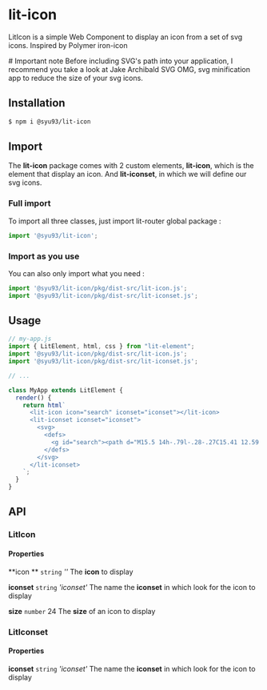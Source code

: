 # lit-icon

LitIcon is a simple Web Component to display an icon from a set of svg icons. Inspired by Polymer iron-icon

# Important note
	Before including SVG's path into your application, I recommend you take a look at Jake Archibald SVG OMG, svg minification app to reduce the size of your svg icons.


## Installation

```bash
$ npm i @syu93/lit-icon
```



## Import

The **lit-icon** package comes with 2 custom elements, **lit-icon**, which is the element that display an icon.
And **lit-iconset**, in which we will define our svg icons. 

### Full import

To import all three classes, just import lit-router global package :

```javascript
import '@syu93/lit-icon';
```

### Import as you use

You can also only import what you need :

```javascript
import '@syu93/lit-icon/pkg/dist-src/lit-icon.js';
import '@syu93/lit-icon/pkg/dist-src/lit-iconset.js';
```



## Usage

```javascript
// my-app.js
import { LitElement, html, css } from "lit-element";
import '@syu93/lit-icon/pkg/dist-src/lit-icon.js';
import '@syu93/lit-icon/pkg/dist-src/lit-iconset.js';

// ...

class MyApp extends LitElement {
  render() {
  	return html`
	  <lit-icon icon="search" iconset="iconset"></lit-icon>
	  <lit-iconset iconset="iconset">
		<svg>
		  <defs>
			<g id="search"><path d="M15.5 14h-.79l-.28-.27C15.41 12.59 16 11.11 16 9.5 16 5.91 13.09 3 9.5 3S3 5.91 3 9.5 5.91 16 9.5 16c1.61 0 3.09-.59 4.23-1.57l.27.28v.79l5 4.99L20.49 19l-4.99-5zm-6 0C7.01 14 5 11.99 5 9.5S7.01 5 9.5 5 14 7.01 14 9.5 11.99 14 9.5 14z"></path></g>
		  </defs>
		</svg>
	  </lit-iconset>
	`;
  }
}
```

## API

### LitIcon

#### Properties

**icon **			`string`		*''*
The **icon** to display

**iconset**		`string`		*'iconset'*
The name the **iconset** in which look for the icon to display

**size**				`number`		24
The **size** of an icon to display

### LitIconset

#### Properties

**iconset**		`string`		*'iconset'*
The name the **iconset** in which look for the icon to display

